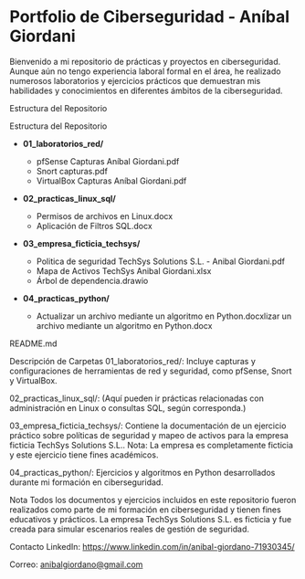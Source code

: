 
# Portfolio de Ciberseguridad - Aníbal Giordani

Bienvenido a mi repositorio de prácticas y proyectos en ciberseguridad. Aunque aún no tengo experiencia laboral formal en el área, he realizado numerosos laboratorios y ejercicios prácticos que demuestran mis habilidades y conocimientos en diferentes ámbitos de la ciberseguridad.

Estructura del Repositorio


Estructura del Repositorio

- **01_laboratorios_red/**
  - pfSense Capturas Aníbal Giordani.pdf
  - Snort capturas.pdf
  - VirtualBox Capturas Aníbal Giordani.pdf

- **02_practicas_linux_sql/**
  - Permisos de archivos en Linux.docx
  - Aplicación de Filtros SQL.docx

- **03_empresa_ficticia_techsys/**
  - Politica de seguridad TechSys Solutions S.L. - Anibal Giordani.pdf
  - Mapa de Activos TechSys Anibal Giordani.xlsx
  - Árbol de dependencia.drawio

- **04_practicas_python/**
  - Actualizar un archivo mediante un algoritmo en Python.docxlizar un archivo mediante un algoritmo en Python.docx

README.md

Descripción de Carpetas
01_laboratorios_red/:
Incluye capturas y configuraciones de herramientas de red y seguridad, como pfSense, Snort y VirtualBox.

02_practicas_linux_sql/:
(Aquí pueden ir prácticas relacionadas con administración en Linux o consultas SQL, según corresponda.)

03_empresa_ficticia_techsys/:
Contiene la documentación de un ejercicio práctico sobre políticas de seguridad y mapeo de activos para la empresa ficticia TechSys Solutions S.L..
Nota: La empresa es completamente ficticia y este ejercicio tiene fines académicos.

04_practicas_python/:
Ejercicios y algoritmos en Python desarrollados durante mi formación en ciberseguridad.

Nota
Todos los documentos y ejercicios incluidos en este repositorio fueron realizados como parte de mi formación en ciberseguridad y tienen fines educativos y prácticos. La empresa TechSys Solutions S.L. es ficticia y fue creada para simular escenarios reales de gestión de seguridad.

Contacto
LinkedIn: https://www.linkedin.com/in/anibal-giordano-71930345/ 

Correo: anibalgiordano@gmail.com
